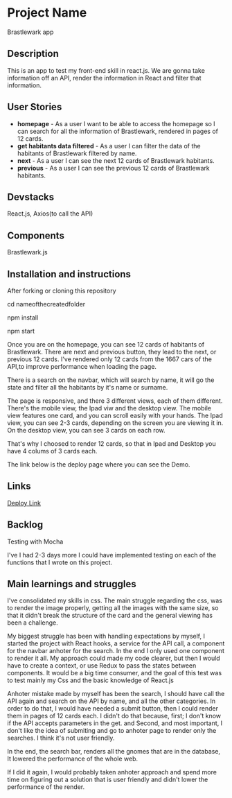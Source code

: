 # Project Name

Brastlewark app

## Description

This is an app to test my front-end skill in react.js. We are gonna take information off an API, render the information in React and filter that information.
 
## User Stories

- **homepage** - As a user I want to be able to access the homepage so I can search for all the information of Brastlewark, rendered in pages of 12 cards. 
- **get habitants data filtered** - As a user I can filter the data of the habitants of Brastlewark filtered by name.
- **next** - As a user I can see the next 12 cards of Brastlewark habitants.
- **previous** - As a user I can see the previous 12 cards of Brastlewark habitants.

## Devstacks

React.js, Axios(to call the API)

## Components

Brastlewark.js

## Installation and instructions

After forking or cloning this repository

cd nameofthecreatedfolder

npm install

npm start

Once you are on the homepage, you can see 12 cards of habitants of Brastlewark. There are next and previous button, they lead to the next, or previous 12 cards. I've rendered only 12 cards from the 1667 cars of the API,to improve performance when loading the page.

There is a search on the navbar, which will search by name, it will go the state and filter all the habitants by it's name or surname.

The page is responsive, and there 3 different views, each of them different. There's the mobile view, the Ipad viw and the desktop view. The mobile view features one card, and you can scroll easily with your hands. The Ipad view, you can see 2-3 cards, depending on the screen you are viewing it in. On the desktop view, you can see 3 cards on each row.

That's why I choosed to render 12 cards, so that in Ipad and Desktop you have 4 colums of 3 cards each.

The link below is the deploy page where you can see the Demo.

## Links

[Deploy Link](https://brastlewark1.herokuapp.com/)

## Backlog

Testing with Mocha

I've I had 2-3 days more I could have implemented testing on each of the functions that I wrote on this project.

## Main learnings and struggles

I've consolidated my skills in css. The main struggle regarding the css, was to render the image properly, getting all the images with the same size, so that it didn't break the structure of the card and the general viewing has been a challenge.

My biggest struggle has been with handling expectations by myself, I started the project with React hooks, a service for the API call, a component for the navbar anhoter for the search. 
In the end I only used one component to render it all. My approach could made my code clearer, but then I would have to create a context, or use Redux to pass the states between components.
It would be a big time consumer, and the goal of this test was to test mainly my Css and the basic knowledge of React.js

Anhoter mistake made by myself has been the search, I should have call the API again and search on the API by name, and all the other categories. In order to do that, I would have needed a submit button, then I could render them in pages of 12 cards each. 
I didn't do that because, first; I don't know if the API accepts parameters in the get. and Second, and most important, I don't like the idea of submiting and go to anhoter page to render only the searches.
I think it's not user friendly.

In the end, the search bar, renders all the gnomes that are in the database, It lowered the performance of the whole web. 

If I did it again, I would probably taken anhoter approach and spend more time on figuring out a solution that is user friendly and didn't lower the performance of the render.